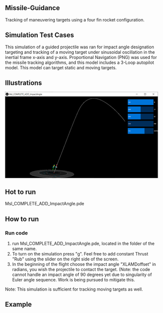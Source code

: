 ## Missile-Guidance
Tracking of maneuvering targets using a four fin rocket configuration.

## Simulation Test Cases
This simulation of a guided projectile was ran for impact angle designation targeting and tracking of a moving target under sinusoidal oscillation in the inertial frame x-axis and y-axis.  Proportional Navigation (PNG) was used for the missile tracking algorithms, and this model includes a 3-Loop autopilot model. This model can target static and moving targets.

## Illustrations
<img src="https://github.com/Tac321/Missile-Guidance/blob/master/Images/Impact_Angle_Planning.png" width="700" />



## Hot to run

Msl_COMPLETE_ADD_ImpactAngle.pde


## How to run
### Run code
1) run Msl_COMPLETE_ADD_ImpactAngle.pde, located in the folder of the same name.
2) To turn on the simulation press "g". Feel free to add constant Thrust "Rub" using the slider on the right side of the screen.
3) In the beginning of the flight choose the impact angle "XLAMDoffset" in radians,  you wish the projectile to contact the target. (Note: the code cannot handle an impact angle of 90 degrees yet due to singularity of Euler angle sequence. Work is being pursued to mitigate this.

Note: This simulation is sufficient for tracking moving targets as well.

## Example
